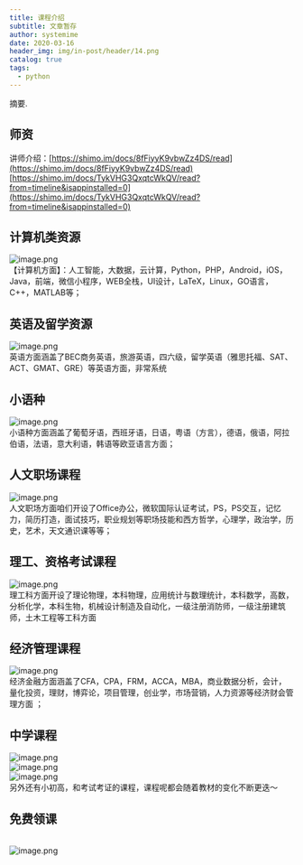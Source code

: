 ```yaml
---
title: 课程介绍
subtitle: 文章暂存
author: systemime
date: 2020-03-16
header_img: img/in-post/header/14.png
catalog: true
tags:
  - python
---
```

摘要.

<!-- more -->
<a name="GN4lT"></a>
## 师资
讲师介绍：[https://shimo.im/docs/8fFiyyK9vbwZz4DS/read](https://shimo.im/docs/8fFiyyK9vbwZz4DS/read)<br />[https://shimo.im/docs/TykVHG3QxqtcWkQV/read?from=timeline&isappinstalled=0](https://shimo.im/docs/TykVHG3QxqtcWkQV/read?from=timeline&isappinstalled=0)
<a name="JAAJx"></a>
## 计算机类资源
![image.png](https://cdn.nlark.com/yuque/0/2020/png/663138/1585730460230-f0d7cc87-70a8-4d6d-9c2e-3872d376dcc3.png#align=left&display=inline&height=3412&name=image.png&originHeight=3412&originWidth=2614&size=846209&status=done&style=none&width=2614)<br />【计算机方面】：人工智能，大数据，云计算，Python，PHP，Android，iOS，Java，前端，微信小程序，WEB全栈，UI设计，LaTeX，Linux，GO语言，C++，MATLAB等；
<a name="RHdlp"></a>
## 英语及留学资源
![image.png](https://cdn.nlark.com/yuque/0/2020/png/663138/1585730469096-751fa0c1-a470-4005-a55f-9d913bcc8264.png#align=left&display=inline&height=1438&name=image.png&originHeight=1438&originWidth=1080&size=646969&status=done&style=none&width=1080)<br />英语方面涵盖了BEC商务英语，旅游英语，四六级，留学英语（雅思托福、SAT、ACT、GMAT、GRE）等英语方面，非常系统
<a name="5Niek"></a>
## 小语种
![image.png](https://cdn.nlark.com/yuque/0/2020/png/663138/1585730475204-d869af08-63fa-4119-b51e-5ed5ad9ccc41.png#align=left&display=inline&height=1407&name=image.png&originHeight=1407&originWidth=1080&size=682251&status=done&style=none&width=1080)<br />小语种方面涵盖了葡萄牙语，西班牙语，日语，粤语（方言），德语，俄语，阿拉伯语，法语，意大利语，韩语等欧亚语言方面；
<a name="NUvll"></a>
## 人文职场课程
![image.png](https://cdn.nlark.com/yuque/0/2020/png/663138/1585730481370-cf86dde2-a995-4abf-99a3-4d49ff802b9e.png#align=left&display=inline&height=2235&name=image.png&originHeight=2235&originWidth=1080&size=1168945&status=done&style=none&width=1080)<br />人文职场方面咱们开设了Office办公，微软国际认证考试，PS，PS交互，记忆力，简历打造，面试技巧，职业规划等职场技能和西方哲学，心理学，政治学，历史，艺术，天文通识课等等；
<a name="iOAzQ"></a>
## 理工、资格考试课程
![image.png](https://cdn.nlark.com/yuque/0/2020/png/663138/1585730495595-882b664a-05d2-43a6-9b62-9ebbe812fe00.png#align=left&display=inline&height=6342&name=image.png&originHeight=6342&originWidth=2764&size=1587694&status=done&style=none&width=2764)<br /> 理工科方面开设了理论物理，本科物理，应用统计与数理统计，本科数学，高数，分析化学，本科生物，机械设计制造及自动化，一级注册消防师，一级注册建筑师，土木工程等工科方面
<a name="u8519"></a>
## 经济管理课程
![image.png](https://cdn.nlark.com/yuque/0/2020/png/663138/1585730505647-5e2ef85f-7477-43ee-b47a-ab6874a68e9f.png#align=left&display=inline&height=4254&name=image.png&originHeight=4254&originWidth=2424&size=935933&status=done&style=none&width=2424)<br />经济金融方面涵盖了CFA，CPA，FRM，ACCA，MBA，商业数据分析，会计，量化投资，理财，博弈论，项目管理，创业学，市场营销，人力资源等经济财会管理方面 ；
<a name="ajqzl"></a>
## 中学课程
![image.png](https://cdn.nlark.com/yuque/0/2020/png/663138/1585730583870-020a27ed-970b-4063-b19b-91e8c567cc9e.png#align=left&display=inline&height=7898&name=image.png&originHeight=7898&originWidth=2472&size=1820261&status=done&style=none&width=2472)<br />![image.png](https://cdn.nlark.com/yuque/0/2020/png/663138/1585730589435-61867584-961f-4231-9bea-c8ee9338c949.png#align=left&display=inline&height=3594&name=image.png&originHeight=3594&originWidth=2618&size=880282&status=done&style=none&width=2618)<br />![image.png](https://cdn.nlark.com/yuque/0/2020/png/663138/1585730594149-539684eb-6d00-43b2-89d6-ef9c99c2c8d7.png#align=left&display=inline&height=2770&name=image.png&originHeight=2770&originWidth=2512&size=577689&status=done&style=none&width=2512)<br />另外还有小初高，和考试考证的课程，课程呢都会随着教材的变化不断更迭～

<a name="bcEug"></a>
## 免费领课
<br />![image.png](https://cdn.nlark.com/yuque/0/2020/png/663138/1585809939945-c6a90a95-9f8f-4183-8697-fea4e7b8d13c.png#align=left&display=inline&height=1264&name=image.png&originHeight=1264&originWidth=1080&size=585707&status=done&style=none&width=1080)

